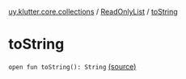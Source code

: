 [uy.klutter.core.collections](../index.md) / [ReadOnlyList](index.md) / [toString](.)


# toString
`open fun toString(): String` [(source)](https://github.com/kohesive/klutter/blob/master/core-jdk6/src/main/kotlin/uy/klutter/core/common/Immutable.kt#L101)


